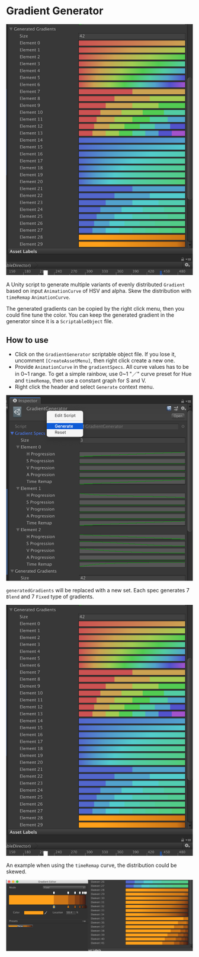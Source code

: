 # Gradient Generator

![how2](.howto/2.png)

A Unity script to generate multiple variants of evenly distributed `Gradient` based on input `AnimationCurve` of HSV and alpha. Skew the distribution with `timeRemap` `AnimationCurve`.

The generated gradients can be copied by the right click menu, then you could fine tune the color. You can keep the generated gradient in the generator since it is a `ScriptableObject` file.

## How to use

- Click on the `GradientGenerator` scriptable object file. If you lose it, uncomment `[CreateAssetMenu]`, then right click create a new one.
- Provide `AnimationCurve` in the `gradientSpecs`. All curve values has to be in 0~1 range. To get a simple rainbow, use 0~1 "／" curve preset for Hue and `timeRemap`, then use a constant graph for S and V.
- Right click the header and select `Generate` context menu.

![how1](.howto/1.png)

`generatedGradients` will be replaced with a new set. Each spec generates 7 `Blend` and 7 `Fixed` type of gradients.

![how2](.howto/2.png)

An example when using the `timeRemap` curve, the distribution could be skewed.

![how3](.howto/3.png)